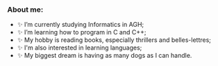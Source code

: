 ### About me:


- ✨ I’m currently studying Informatics in AGH;
- ✨ I’m learning how to program in C and C++;
- ✨ My hobby is reading books, especially thrillers and belles-lettres;
- ✨ I'm also interested in learning languages;
- ✨ My biggest dream is having as many dogs as I can handle.


